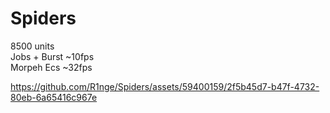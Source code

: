# Spiders

8500 units  
Jobs + Burst ~10fps  
Morpeh Ecs ~32fps 

https://github.com/R1nge/Spiders/assets/59400159/2f5b45d7-b47f-4732-80eb-6a65416c967e

